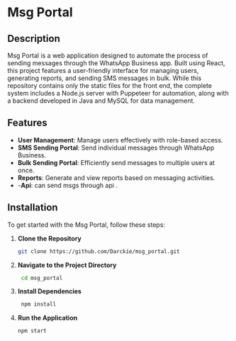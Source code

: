 # Msg Portal

## Description
Msg Portal is a web application designed to automate the process of sending messages through the WhatsApp Business app. Built using React, this project features a user-friendly interface for managing users, generating reports, and sending SMS messages in bulk. While this repository contains only the static files for the front end, the complete system includes a Node.js server with Puppeteer for automation, along with a backend developed in Java and MySQL for data management.

## Features
- **User Management**: Manage users effectively with role-based access.
- **SMS Sending Portal**: Send individual messages through WhatsApp Business.
- **Bulk Sending Portal**: Efficiently send messages to multiple users at once.
- **Reports**: Generate and view reports based on messaging activities.
- -**Api**: can send msgs through api .

## Installation
To get started with the Msg Portal, follow these steps:

1. **Clone the Repository**
   ```bash
   git clone https://github.com/Darckie/msg_portal.git
2. **Navigate to the Project Directory**
   ```bash
    cd msg_portal
3. **Install Dependencies**
     ```bash
      npm install
4. **Run the Application**
     ```bash
     npm start
